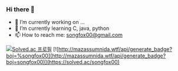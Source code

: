 ### Hi there 👋

- 🔭 I’m currently working on ...
- 🌱 I’m currently learning C, java, python
- 📫 How to reach me: songfox00@gmail.com



[![Solved.ac
프로필](http://mazassumnida.wtf/api/v2/generate_badge?boj={songfox00})](https://solved.ac/{songfox00})
[![http://mazassumnida.wtf/api/generate_badge?boj=%songfox00](http://mazassumnida.wtf/api/generate_badge?boj=songfox00)](https://solved.ac/songfox00)

